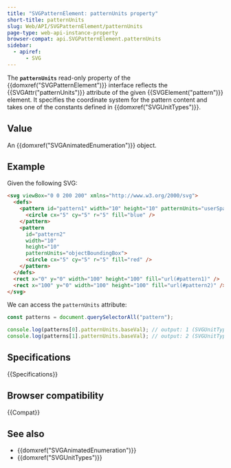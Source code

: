 ```yaml
---
title: "SVGPatternElement: patternUnits property"
short-title: patternUnits
slug: Web/API/SVGPatternElement/patternUnits
page-type: web-api-instance-property
browser-compat: api.SVGPatternElement.patternUnits
sidebar:
  - apiref:
      - SVG
---
```


The **`patternUnits`** read-only property of the {{domxref("SVGPatternElement")}} interface reflects the {{SVGAttr("patternUnits")}} attribute of the given {{SVGElement("pattern")}} element. It specifies the coordinate system for the pattern content and takes one of the constants defined in {{domxref("SVGUnitTypes")}}.

## Value

An {{domxref("SVGAnimatedEnumeration")}} object.

## Example

Given the following SVG:

```html
<svg viewBox="0 0 200 200" xmlns="http://www.w3.org/2000/svg">
  <defs>
    <pattern id="pattern1" width="10" height="10" patternUnits="userSpaceOnUse">
      <circle cx="5" cy="5" r="5" fill="blue" />
    </pattern>
    <pattern
      id="pattern2"
      width="10"
      height="10"
      patternUnits="objectBoundingBox">
      <circle cx="5" cy="5" r="5" fill="red" />
    </pattern>
  </defs>
  <rect x="0" y="0" width="100" height="100" fill="url(#pattern1)" />
  <rect x="100" y="0" width="100" height="100" fill="url(#pattern2)" />
</svg>
```

We can access the `patternUnits` attribute:

```js
const patterns = document.querySelectorAll("pattern");

console.log(patterns[0].patternUnits.baseVal); // output: 1 (SVGUnitTypes.USERSPACEONUSE)
console.log(patterns[1].patternUnits.baseVal); // output: 2 (SVGUnitTypes.OBJECTBOUNDINGBOX)
```

## Specifications

{{Specifications}}

## Browser compatibility

{{Compat}}

## See also

- {{domxref("SVGAnimatedEnumeration")}}
- {{domxref("SVGUnitTypes")}}
